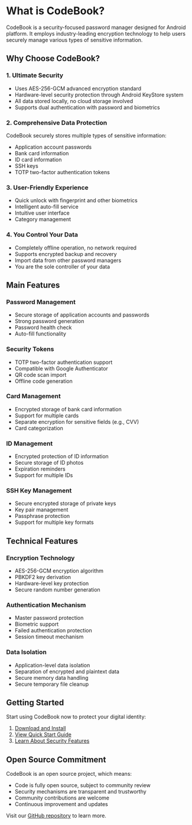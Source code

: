 # What is CodeBook?

CodeBook is a security-focused password manager designed for Android platform. It employs industry-leading encryption technology to help users securely manage various types of sensitive information.

## Why Choose CodeBook?

### 1. Ultimate Security
- Uses AES-256-GCM advanced encryption standard
- Hardware-level security protection through Android KeyStore system
- All data stored locally, no cloud storage involved
- Supports dual authentication with password and biometrics

### 2. Comprehensive Data Protection
CodeBook securely stores multiple types of sensitive information:
- Application account passwords
- Bank card information
- ID card information
- SSH keys
- TOTP two-factor authentication tokens

### 3. User-Friendly Experience
- Quick unlock with fingerprint and other biometrics
- Intelligent auto-fill service
- Intuitive user interface
- Category management

### 4. You Control Your Data
- Completely offline operation, no network required
- Supports encrypted backup and recovery
- Import data from other password managers
- You are the sole controller of your data

## Main Features

### Password Management
- Secure storage of application accounts and passwords
- Strong password generation
- Password health check
- Auto-fill functionality

### Security Tokens
- TOTP two-factor authentication support
- Compatible with Google Authenticator
- QR code scan import
- Offline code generation

### Card Management
- Encrypted storage of bank card information
- Support for multiple cards
- Separate encryption for sensitive fields (e.g., CVV)
- Card categorization

### ID Management
- Encrypted protection of ID information
- Secure storage of ID photos
- Expiration reminders
- Support for multiple IDs

### SSH Key Management
- Secure encrypted storage of private keys
- Key pair management
- Passphrase protection
- Support for multiple key formats

## Technical Features

### Encryption Technology
- AES-256-GCM encryption algorithm
- PBKDF2 key derivation
- Hardware-level key protection
- Secure random number generation

### Authentication Mechanism
- Master password protection
- Biometric support
- Failed authentication protection
- Session timeout mechanism

### Data Isolation
- Application-level data isolation
- Separation of encrypted and plaintext data
- Secure memory data handling
- Secure temporary file cleanup

## Getting Started

Start using CodeBook now to protect your digital identity:

1. [Download and Install](https://play.google.com/store/apps/details?id=com.xuanran.codebook)
2. [View Quick Start Guide](/introduction/getting-started)
3. [Learn About Security Features](/introduction/security-features)

## Open Source Commitment

CodeBook is an open source project, which means:
- Code is fully open source, subject to community review
- Security mechanisms are transparent and trustworthy
- Community contributions are welcome
- Continuous improvement and updates

Visit our [GitHub repository](https://github.com/xuanran0808/CodeBook) to learn more. 